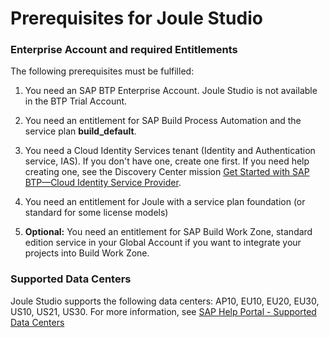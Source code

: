 # Prerequisites for Joule Studio

### Enterprise Account and required Entitlements

The following prerequisites must be fulfilled:

1. You need an SAP BTP Enterprise Account. Joule Studio is not available in the BTP Trial Account.

2. You need an entitlement for SAP Build Process Automation and the service plan **build_default**.

3. You need a Cloud Identity Services tenant (Identity and Authentication service, IAS). If you don't have one, create one first. If you need help creating one, see the Discovery Center mission [Get Started with SAP BTP—Cloud Identity Service Provider](https://discovery-center.cloud.sap/missiondetail/4325/4605/).

4. You need an entitlement for Joule with a service plan foundation (or standard for some license models)

5. **Optional:** You need an entitlement for SAP Build Work Zone, standard edition service in your Global Account if you want to integrate your projects into Build Work Zone.


### Supported Data Centers

Joule Studio supports the following data centers: AP10, EU10, EU20, EU30, US10, US21, US30.
For more information, see [SAP Help Portal - Supported Data Centers](https://help.sap.com/docs/Joule_Studio/45f9d2b8914b4f0ba731570ff9a85313/ec843892d8b04407a58c5e6c2d4e5cc6.html?locale=en-US)

